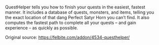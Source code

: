 QuestHelper tells you how to finish your quests in the easiest, fastest manner. It includes a database of quests, monsters, and items, telling you the exact location of that dang Perfect Satyr Horn you can’t find. It also computes the fastest path to complete all your quests – and gain experience – as quickly as possible.

Original source:
https://felbite.com/addon/4534-questhelper/
